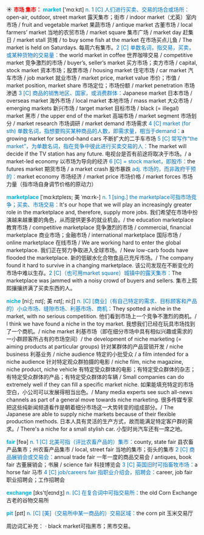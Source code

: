 ☀ <font color="red">**市场 集市：**</font>
<font color="sky blue">**market**</font> ['mɑːkɪt] 
<font color="#0070c0">n. 1 [C] 人们进行买卖、交易的场合或场所：</font>open-air, outdoor, street market 露天集市；街市 / indoor market（尤英）室内市场 / fruit and vegetable market 果蔬市场 / antique market 古董市场 / local farmers’ market 当地的农贸市场 / market square 集市广场 / market day 赶集日 / market stall 货摊 / to buy some fish at the market 在市场买点儿鱼 / The market is held on Saturdays. 每周六有集市。<font color="#0070c0">2 [C] 单数名词，指交易，买卖，或某种货物的交易量：</font>the world market in coffee 世界咖啡交易 / competitive market 竞争激烈的市场 / buyer’s, seller’s market 买方市场；卖方市场 / capital, stock market 资本市场；股票市场 / housing market 住宅市场 / car market 汽车市场 / job market 就业市场 / market price, market value 市价；市值 / market position, market share 市场定位；市场份额 / market penetration 市场渗透 <font color="#0070c0">3 [C] 商品的销售地区、国家，或消费群体：</font>Japanese market 日本市场 / overseas market 海外市场 / local market 本地市场 / mass market 大众市场 / emerging markets 新兴市场 / target market 目标市场 / black (= illegal) market 黑市 / the upper end of the market 高端市场 / market segment 市场划分 / market research 市场调研 / market demand 市场需求 <font color="#0070c0">4 [C] market (for sth) 单数名词，指想要购买某种商品的人数，即需求量，相当于demand：</font>a growing market for second-hand cars 不断扩大的二手车市场 <font color="#0070c0">5 [C] 常写作“the market”，为单数名词，指在竞争中彼此进行买卖交易的人：</font>The market will decide if the TV station has any future. 电视台是否有前途将取决于市场。/ a market-led economy 以市场为导向的经济 <font color="#0070c0">6 [C] = stock market，即股市：</font>the futures market 期货市场 / a market crash 股市暴跌 <font color="#0070c0">adj. 市场的，而非政府干预的：</font>market economy 市场经济 / market price 市场价格 / market forces 市场力量（指市场自身调节价格的原动力）
                      
<font color="sky blue">**marketplace**</font> [ˈmɑ:kɪtpleɪs; 美 ˈmɑ:rk-]
<font color="#0070c0">n. 1 [sing.] the marketplace可指市场竞争；买卖、市场交易：</font>It's our hope that we will play an increasingly greater role in the marketplace and, therefore, supply more jobs. 我们希望在市场中扮演越来越重要的角色，从而提供更多的就业机会。/ the education marketplace 教育市场 / competitive marketplace 竞争激烈的市场 / commercial, financial marketplace 商业市场；金融市场 / international marketplace 国际市场 / online marketplace 在线市场 / We are working hard to enter the global marketplace. 我们正在努力争取进入全球市场。/ New low-carb foods have flooded the marketplace. 新的低碳水化合物食品已充斥市场。/ The company found it hard to survive in a changing marketplace. 该公司发现在不断变化的市场中难以生存。<font color="#0070c0">2 [C]（也可用market square）城镇中的露天集市：</font>The marketplace was jammed with a noisy crowd of buyers and sellers. 集市上熙熙攘攘挤满了买卖东西的人。

<font color="sky blue">**niche**</font> [ni:ʃ; nɪtʃ; 美 nɪtʃ; ni:ʃ]
<font color="#0070c0">n. [C] [商业]（有自己特定的需求、目标顾客和产品的）小众市场、缝隙市场、利基市场、商机：</font>They spotted a niche in the market, with no serious competition. 他们看到市场上一个竞争不激烈的商机。/ I think we have found a niche in the toy market. 我想我们已经在玩具市场找到了一个商机。/ niche market 利基市场（即在细分市场中具有相似兴趣或需求的一小群顾客所占有的市场空间）/ the development of niche marketing (= aiming products at particular groups) 针对某群体的产品营销开发 / niche business 利基业务 / niche audience 特定的小批受众 / a film intended for a niche audience 针对特定观众群拍摄的电影 / niche film, niche magazine, niche product, niche vehicle 有特定受众群体的电影；有特定受众群体的杂志；有特定受众群体的产品；有特定受众群体的车辆 / Small companies can do extremely well if they can fill a specific market niche. 如果能填充特定的市场空白，小公司可以发展得相当出色。/ Many media experts see such all-news channels as part of a general move towards niche marketing. 很多传媒专家把这些纯新闻频道看作是朝着细分市场这一大势转变的组成部分。/ The Japanese are able to supply niche markets because of their flexible production methods. 日本人具有灵活的生产方式，故而能满足特定客户群的需求。/ There's a niche for a small stylish car. 小型时尚汽车还有一席之地。
 
<font color="sky blue">**fair**</font> [feə] 
<font color="#0070c0">n. 1 [C] 北美可指（评比农畜产品的）集市：</font>county, state fair 县农畜产品集市；州农畜产品集市 / local, street fair 当地的集市；街头的集市 <font color="#0070c0">2 [C] 商品展销会或交易会：</font>annual trade fair 一年一度的商品交易会 / antiques, book fair 古董展销会；书展 / science fair 科技博览会 <font color="#0070c0">3 [C] 英国旧时可指畜牧市场：</font>a horse fair 马市 <font color="#0070c0">4 [C] job/careers fair 指职业介绍会，招聘会：</font>career, job fair 职业招聘会；工作招聘会

<font color="sky blue">**exchange**</font> [ɪks'tʃeɪndӡ] 
<font color="#0070c0">n. [C] 在复合词中可指交易所：</font>the old Corn Exchange 古老的谷物交易所
           
<font color="sky blue">**pit**</font> [pɪt]
<font color="#0070c0">n. [C] [美]（交易所中某一商品的）交易区域：</font>the corn pit 玉米交易厅

周边词汇补充：
· black market可指黑市；黑市交易。